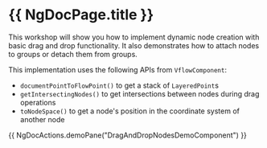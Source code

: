 # {{ NgDocPage.title }}

This workshop will show you how to implement dynamic node creation with basic drag and drop functionality. It also demonstrates how to attach nodes to groups or detach them from groups.

This implementation uses the following APIs from `VflowComponent`:

- `documentPointToFlowPoint()` to get a stack of `LayeredPoint`s
- `getIntersectingNodes()` to get intersections between nodes during drag operations
- `toNodeSpace()` to get a node's position in the coordinate system of another node

{{ NgDocActions.demoPane("DragAndDropNodesDemoComponent") }}

